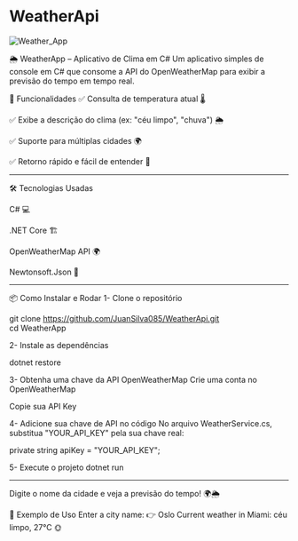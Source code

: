 # WeatherApi

![Weather_App](https://github.com/user-attachments/assets/c6ef079c-a9ac-40e3-ba25-d2fb98b136d4)


🌦️ WeatherApp – Aplicativo de Clima em C#
Um aplicativo simples de console em C# que consome a API do OpenWeatherMap para exibir a previsão do tempo em tempo real.

🚀 Funcionalidades
✅ Consulta de temperatura atual 🌡️

✅ Exibe a descrição do clima (ex: "céu limpo", "chuva") 🌦️

✅ Suporte para múltiplas cidades 🌍

✅ Retorno rápido e fácil de entender 🏃

-----------------------------------------------------------------------------------------------------------

🛠️ Tecnologias Usadas

C# 💻

.NET Core 🏗️

OpenWeatherMap API 🌍

Newtonsoft.Json 📜

-----------------------------------------------------------------------------------------------------------

📦 Como Instalar e Rodar
1- Clone o repositório

git clone [https://github.com/JuanSilva085/WeatherApi.git  ](https://github.com/JuanSilva085/WeatherApi)                                                                                                                                   
cd WeatherApp

2- Instale as dependências

dotnet restore

3- Obtenha uma chave da API OpenWeatherMap
Crie uma conta no OpenWeatherMap

Copie sua API Key

4- Adicione sua chave de API no código
No arquivo WeatherService.cs, substitua "YOUR_API_KEY" pela sua chave real:

private string apiKey = "YOUR_API_KEY";

5- Execute o projeto
dotnet run

-----------------------------------------------------------------------------------------------------------

Digite o nome da cidade e veja a previsão do tempo! 🌍🌦️

📸 Exemplo de Uso
Enter a city name:
  👉 Oslo
Current weather in Miami: céu limpo, 27°C 🌞
